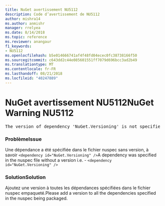 ```yaml
---
title: NuGet avertissement NU5112
description: Code d’avertissement de NU5112
author: mishra14
ms.author: anmishr
manager: rrelyea
ms.date: 8/14/2018
ms.topic: reference
ms.reviewer: anangaur
f1_keywords:
- NU5112
ms.openlocfilehash: b5e014666741af4f48fd04ecec0fc38738166f50
ms.sourcegitcommit: c643dd2c44e085601551ff7079d696bcc3ad2b49
ms.translationtype: MT
ms.contentlocale: fr-FR
ms.lasthandoff: 08/21/2018
ms.locfileid: "40247889"
---
```

# <a name="nuget-warning-nu5112"></a><span data-ttu-id="f2453-103">NuGet avertissement NU5112</span><span class="sxs-lookup"><span data-stu-id="f2453-103">NuGet Warning NU5112</span></span>
<pre>The version of dependency 'NuGet.Versioning' is not specified. Specify the version of dependency and rebuild your package.</pre>

### <a name="issue"></a><span data-ttu-id="f2453-104">Problème</span><span class="sxs-lookup"><span data-stu-id="f2453-104">Issue</span></span>

<span data-ttu-id="f2453-105">Une dépendance a été spécifiée dans le fichier nuspec sans version, à savoir `<dependency id="NuGet.Versioning" />`</span><span class="sxs-lookup"><span data-stu-id="f2453-105">A dependency was specified in the nuspec file without a version i.e. - `<dependency id="NuGet.Versioning" />`</span></span>


### <a name="solution"></a><span data-ttu-id="f2453-106">Solution</span><span class="sxs-lookup"><span data-stu-id="f2453-106">Solution</span></span>

<span data-ttu-id="f2453-107">Ajoutez une version à toutes les dépendances spécifiées dans le fichier nuspec empaqueté.</span><span class="sxs-lookup"><span data-stu-id="f2453-107">Please add a version to all the dependencies specified in the nuspec being packaged.</span></span>

